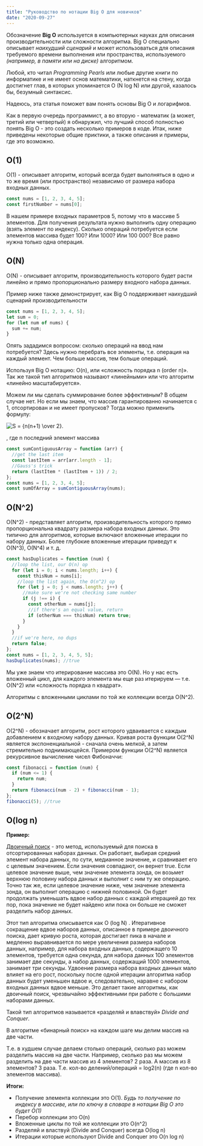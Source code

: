 ```yaml
---
title: "Руководство по нотации Big O для новичков"
date: "2020-09-27"
---
```


Обозначение **Big O** используется в компьютерных науках для описания производительности или сложности алгоритма.
Big O специально описывает *наихудший сценарий* и может использоваться для описания требуемого времени выполнения или пространства, используемого *(например, в памяти или на диске)* алгоритмом.

Любой, кто читал *Programming Pearls* или любые другие книги по информатике и не имеет основ математики, наткнется на стену, когда достигнет глав, в которых упоминается O (N log N) или другой, казалось бы, безумный синтаксис.

Надеюсь, эта статья поможет вам понять основы Big O и логарифмов.

Как в первую очередь программист, а во вторую - математик (а может, третий или четвертый) я обнаружил, что лучший способ полностью понять Big O - это создать несколько примеров в коде. Итак, ниже приведены некоторые общие приктики, а также описания и примеры, где это возможно.

## O(1)

O(1) - описывает алгоритм, который всегда будет выполняться в одно и то же время (или пространство) независимо от размера набора входных данных.

```javascript
const nums = [1, 2, 3, 4, 5];
const firstNumber = nums[0];
```

В нашем примере входных параметров 5, потому что в массиве 5 элементов. Для получения результата нужно выполнить одну операцию (взять элемент по индексу). Сколько операций потребуется если элементов массива будет 100? Или 1000? Или 100 000? Все равно нужна только одна операция.

## O(N)

O(N) - описывает алгоритм, производительность которого будет расти линейно и прямо пропорционально размеру входного набора данных.

Пример ниже также демонстрирует, как Big O поддерживает наихудший сценарий производительности

```javascript
const nums = [1, 2, 3, 4, 5];
let sum = 0;
for (let num of nums) {
  sum += num;
}
```

Опять зададимся вопросом: сколько операций на ввод нам потребуется? Здесь нужно перебрать все элементы, т.е. операция на каждый элемент. Чем больше массив, тем больше операций.

Используя Big O нотацию: O(n), или «сложность порядка n (order n)». Так же такой тип алгоритмов называют «линейными» или что алгоритм «линейно масштабируется».

Можем ли мы сделать суммирование более эффективным? В общем случае нет. Но если мы знаем, что массив гарантированно начинается с 1, отсортирован и не имеет пропусков? Тогда можно применить формулу:

<img src="https://i.upmath.me/svg/S%20%3D%20%7Bn(n%2B1)%20%5Cover%202%7D." alt="S = {n(n+1) \over 2}." />

, где n последний элемент массива

```javascript
const sumContiguousArray = function (arr) {
  //get the last item
  const lastItem = arr[arr.length - 1];
  //Gauss's trick
  return (lastItem * (lastItem + 1)) / 2;
};
const nums = [1, 2, 3, 4, 5];
const sumOfArray = sumContiguousArray(nums);
```

## O(N^2)

O(N^2) - представляет алгоритм, производительность которого прямо пропорциональна квадрату размера набора входных данных. Это типично для алгоритмов, которые включают вложенные итерации по набору данных. Более глубокие вложенные итерации приведут к O(N^3), O(N^4) и т. д.

```javascript
const hasDuplicates = function (num) {
  //loop the list, our O(n) op
  for (let i = 0; i < nums.length; i++) {
    const thisNum = nums[i];
    //loop the list again, the O(n^2) op
    for (let j = 0; j < nums.length; j++) {
      //make sure we're not checking same number
      if (j !== i) {
        const otherNum = nums[j];
        //if there's an equal value, return
        if (otherNum === thisNum) return true;
      }
    }
  }
  //if we're here, no dups
  return false;
};
const nums = [1, 2, 3, 4, 5, 5];
hasDuplicates(nums); //true
```

Мы уже знаем что итерирование массива это O(N).
Но у нас есть вложенный цикл, для каждого элемента мы еще раз итерируем — т.е. O(N^2) или «сложность порядка n квадрат».

Алгоритмы с вложенными циклами по той же коллекции всегда O(N^2).

## O(2^N)

O(2^N) - обозначает алгоритм, рост которого удваивается с каждым добавлением к входному набору данных. Кривая роста функции O(2^N) является экспоненциальной - сначала очень мелкой, а затем стремительно поднимающейся. Примером функции O(2^N) является рекурсивное вычисление чисел Фибоначчи:

```javascript
const fibonacci = function (num) {
  if (num <= 1) {
    return num;
  }
  return fibonacci(num - 2) + fibonacci(num - 1);
};
fibonacci(5); //true
```

## O(log n)

__Пример:__

[Двоичный поиск](https://en.wikipedia.org/wiki/Binary_search) - это метод, используемый для поиска в отсортированных наборах данных. Он работает, выбирая средний элемент набора данных, по сути, медианное значение, и сравнивает его с целевым значением. Если значения совпадают, он вернет true. Если целевое значение выше, чем значение элемента зонда, он возьмет верхнюю половину набора данных и выполнит с ним ту же операцию. Точно так же, если целевое значение ниже, чем значение элемента зонда, он выполнит операцию с нижней половиной. Он будет продолжать уменьшать вдвое набор данных с каждой итерацией до тех пор, пока значение не будет найдено или пока он больше не сможет разделить набор данных.

Этот тип алгоритма описывается как O (log N) . Итеративное сокращение вдвое наборов данных, описанное в примере двоичного поиска, дает кривую роста, которая достигает пика в начале и медленно выравнивается по мере увеличения размера наборов данных, например, для набора входных данных, содержащего 10 элементов, требуется одна секунда, для набора данных 100 элементов занимает две секунды, а набор данных, содержащий 1000 элементов, занимает три секунды. Удвоение размера набора входных данных мало влияет на его рост, поскольку после одной итерации алгоритма набор данных будет уменьшен вдвое и, следовательно, наравне с набором входных данных вдвое меньше. Это делает такие алгоритмы, как двоичный поиск, чрезвычайно эффективными при работе с большими наборами данных.

Такой тип алгоритмов называется «разделяй и влавствуй» *Divide and Conquer*.

В алгоритме «бинарный поиск» на каждом шаге мы делим массив на две части.

Т.е. в худшем случае делаем столько операций, сколько раз можем разделить массив на две части. Например, сколько раз мы можем разделить на две части массив из 4 элементов? 2 раза. А массив из 8 элементов? 3 раза. Т.е. кол-во делений/операций = log2(n) (где n кол-во элементов массива).

__Итоги:__
- Получение элемента коллекции это O(1). *Будь то получение по индексу в массиве, или по ключу в словаре в нотации Big O это будет O(1)*
- Перебор коллекции это O(n)
- Вложенные циклы по той же коллекции это O(n^2)
- Разделяй и властвуй (Divide and Conquer) всегда O(log n)
- Итерации которые используют Divide and Conquer это O(n log n)
